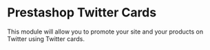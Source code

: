 # Prestashop Twitter Cards
This module will allow you to promote your site and your products on Twitter using Twitter cards.
